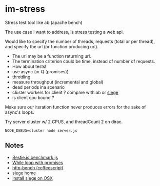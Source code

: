 # im-stress
Stress test tool like ab (apache bench)

The use case I want to address, is stress testing a web api.

Would like to specify the number of threads, requests (total or per thread), and specify the url (or function producing url).

* The url may be a function returning url.
* The termination criterion could be time, instead of number of requests.
* How about tests!
* use async (or Q (promises))
* throttling
* measure throughput (incremental and global)
* dead periods ina scenario
* cluster workers for client ? compare with ab or [siege]()
* is client cpu bound ?

Make sure our iteration function never produces errors for the sake of async's loops.

Try server cluster w/ 2 CPUS, and threadCount 2 on dirac.

	NODE_DEBUG=cluster node server.js

## Notes

* [Bestie.js benchmark.js](http://benchmarkjs.com/)
* [While loop with promises](http://stackoverflow.com/questions/17217736/while-loop-with-promises)
* [http-bench (coffeescript)](https://github.com/clintronx/http-benchmark)
* [siege home](http://www.joedog.org/siege-home/)
* [Install siege on OSX](http://jason.pureconcepts.net/2011/09/installing-siege-mac-os-x-lion/)
